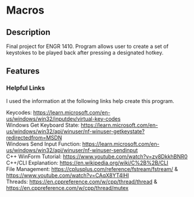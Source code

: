 # Macros

## Description
Final project for ENGR 1410. 
Program allows user to create a set of keystokes to be played back after pressing a designated hotkey.

## Features

### Helpful Links
I used the information at the following links help create this program.

Keycodes: https://learn.microsoft.com/en-us/windows/win32/inputdev/virtual-key-codes  <br />
Windows Get Keyboard State: https://learn.microsoft.com/en-us/windows/win32/api/winuser/nf-winuser-getkeystate?redirectedfrom=MSDN  <br />
Windows Send Input Function: https://learn.microsoft.com/en-us/windows/win32/api/winuser/nf-winuser-sendinput  <br />
C++ WinForm Tutorial: https://www.youtube.com/watch?v=zv8DkkhBNR0  <br />
C++/CLI Explanation: https://en.wikipedia.org/wiki/C%2B%2B/CLI  <br />
File Management: https://cplusplus.com/reference/fstream/fstream/ & https://www.youtube.com/watch?v=CAqX8YT4lHI  <br />
Threads: https://en.cppreference.com/w/cpp/thread/thread & https://en.cppreference.com/w/cpp/thread/mutex  <br />